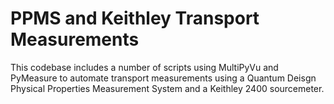 # PPMS and Keithley Transport Measurements

This codebase includes a number of scripts using MultiPyVu and PyMeasure to automate transport measurements using a Quantum Deisgn Physical Properties Measurement System and a Keithley 2400 sourcemeter.

